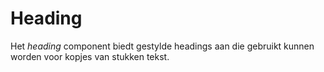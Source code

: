 # Heading

Het _heading_ component biedt gestylde headings aan die gebruikt kunnen worden voor kopjes van stukken tekst.
